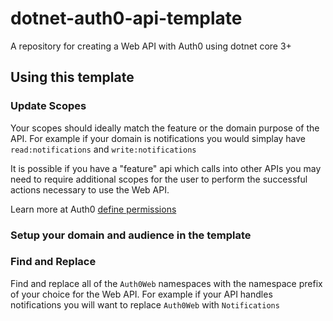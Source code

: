 # dotnet-auth0-api-template

A repository for creating a Web API with Auth0 using dotnet core 3+

## Using this template

### Update Scopes

Your scopes should ideally match the feature or the domain purpose of the API. For example if your domain is notifications you would simplay have `read:notifications` and `write:notifications`

It is possible if you have a "feature" api which calls into other APIs you may need to require additional scopes for the user to perform the successful actions necessary to use the Web API.

Learn more at Auth0 [define permissions](https://auth0.com/docs/quickstart/backend/aspnet-core-webapi/01-authorization#define-permissions)

### Setup your domain and audience in the template

### Find and Replace

Find and replace all of the `Auth0Web` namespaces with the namespace prefix of your choice for the Web API. For example if your API handles notifications you will want to replace `Auth0Web` with `Notifications`